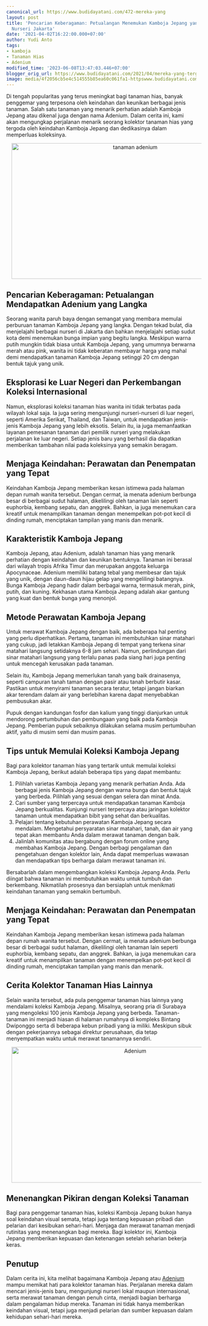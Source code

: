 ```yaml
---
canonical_url: https://www.budidayatani.com/472-mereka-yang
layout: post
title: 'Pencarian Keberagaman: Petualangan Menemukan Kamboja Jepang yang Langka di
  Nurseri Jakarta'
date: '2021-04-02T16:22:00.000+07:00'
author: Yudi Anto
tags:
- kamboja
- Tanaman Hias
- Adenium
modified_time: '2023-06-08T13:47:03.446+07:00'
blogger_orig_url: https://www.budidayatani.com/2021/04/mereka-yang-tergoda-kamboja-jepang.html
image: media/4f2056cb5e4c514555b85ea60c061fa1-httpswww.budidayatani.com202104mereka-yang-tergoda-kamboja-jepang.html.jpg
---
```

<p>Di tengah popularitas yang terus meningkat bagi tanaman hias, banyak penggemar yang terpesona oleh keindahan dan keunikan berbagai jenis tanaman. Salah satu tanaman yang menarik perhatian adalah Kamboja Jepang atau dikenal juga dengan nama Adenium. Dalam cerita ini, kami akan mengungkap perjalanan menarik seorang kolektor tanaman hias yang tergoda oleh keindahan Kamboja Jepang dan dedikasinya dalam memperluas koleksinya.</p><div class="separator" style="clear: both; text-align: center;"><a href="https://blogger.googleusercontent.com/img/b/R29vZ2xl/AVvXsEhBkn1f00PZ4PUZuKW6W0tvrqoq_mm54S1kOqSTw8u92CG5126zBCIoVahNyW5Mg9FNkg_1h_1E6MJOOxf15suFGHu4U9EEckFyW0GWpC0vk9bEd9kUMpQtW1pxybif-c6uVYWxkpoMl9uZs72qXiALV0XTtB-EKGwkYLpd3-rKSVMMO4G8-SR5EBfWmw/s2133/httpswww.budidayatani.com202104mereka-yang-tergoda-kamboja-jepang.html.jpg" imageanchor="1" style="margin-left: 1em; margin-right: 1em;"><img alt="tanaman adenium" border="0" data-original-height="1200" data-original-width="2133" height="360" src="https://blogger.googleusercontent.com/img/b/R29vZ2xl/AVvXsEhBkn1f00PZ4PUZuKW6W0tvrqoq_mm54S1kOqSTw8u92CG5126zBCIoVahNyW5Mg9FNkg_1h_1E6MJOOxf15suFGHu4U9EEckFyW0GWpC0vk9bEd9kUMpQtW1pxybif-c6uVYWxkpoMl9uZs72qXiALV0XTtB-EKGwkYLpd3-rKSVMMO4G8-SR5EBfWmw/w640-h360/httpswww.budidayatani.com202104mereka-yang-tergoda-kamboja-jepang.html.jpg" width="640" /></a></div><h2>Pencarian Keberagaman: Petualangan Mendapatkan Adenium yang Langka</h2><p>Seorang wanita paruh baya dengan semangat yang membara memulai perburuan tanaman Kamboja Jepang yang langka. Dengan tekad bulat, dia menjelajahi berbagai nurseri di Jakarta dan bahkan menjelajahi setiap sudut kota demi menemukan bunga impian yang begitu langka. Meskipun warna putih mungkin tidak biasa untuk Kamboja Jepang, yang umumnya berwarna merah atau pink, wanita ini tidak keberatan membayar harga yang mahal demi mendapatkan tanaman Kamboja Jepang setinggi 20 cm dengan bentuk tajuk yang unik.</p><h2>Eksplorasi ke Luar Negeri dan Perkembangan Koleksi Internasional</h2><p>Namun, eksplorasi koleksi tanaman hias wanita ini tidak terbatas pada wilayah lokal saja. Ia juga sering mengunjungi nurseri-nurseri di luar negeri, seperti Amerika Serikat, Thailand, dan Taiwan, untuk mendapatkan jenis-jenis Kamboja Jepang yang lebih eksotis. Selain itu, ia juga memanfaatkan layanan pemesanan tanaman dari pemilik nurseri yang melakukan perjalanan ke luar negeri. Setiap jenis baru yang berhasil dia dapatkan memberikan tambahan nilai pada koleksinya yang semakin beragam.</p><h2>Menjaga Keindahan: Perawatan dan Penempatan yang Tepat</h2><p>Keindahan Kamboja Jepang memberikan kesan istimewa pada halaman depan rumah wanita tersebut. Dengan cermat, ia menata adenium berbunga besar di berbagai sudut halaman, dikelilingi oleh tanaman lain seperti euphorbia, kembang sepatu, dan anggrek. Bahkan, ia juga menemukan cara kreatif untuk menampilkan tanaman dengan menempelkan pot-pot kecil di dinding rumah, menciptakan tampilan yang manis dan menarik.</p><h2>Karakteristik Kamboja Jepang</h2><p>Kamboja Jepang, atau Adenium, adalah tanaman hias yang menarik perhatian dengan keindahan dan keunikan bentuknya. Tanaman ini berasal dari wilayah tropis Afrika Timur dan merupakan anggota keluarga Apocynaceae. Adenium memiliki batang tebal yang membesar dan tajuk yang unik, dengan daun-daun hijau gelap yang mengelilingi batangnya. Bunga Kamboja Jepang hadir dalam berbagai warna, termasuk merah, pink, putih, dan kuning. Kekhasan utama Kamboja Jepang adalah akar gantung yang kuat dan bentuk bunga yang menonjol.</p><h2>Metode Perawatan Kamboja Jepang</h2><p>Untuk merawat Kamboja Jepang dengan baik, ada beberapa hal penting yang perlu diperhatikan. Pertama, tanaman ini membutuhkan sinar matahari yang cukup, jadi letakkan Kamboja Jepang di tempat yang terkena sinar matahari langsung setidaknya 6-8 jam sehari. Namun, perlindungan dari sinar matahari langsung yang terlalu panas pada siang hari juga penting untuk mencegah kerusakan pada tanaman.</p><p>Selain itu, Kamboja Jepang memerlukan tanah yang baik drainasenya, seperti campuran tanah taman dengan pasir atau tanah berbutir kasar. Pastikan untuk menyirami tanaman secara teratur, tetapi jangan biarkan akar terendam dalam air yang berlebihan karena dapat menyebabkan pembusukan akar.</p><p>Pupuk dengan kandungan fosfor dan kalium yang tinggi dianjurkan untuk mendorong pertumbuhan dan pembungaan yang baik pada Kamboja Jepang. Pemberian pupuk sebaiknya dilakukan selama musim pertumbuhan aktif, yaitu di musim semi dan musim panas.</p><h2>Tips untuk Memulai Koleksi Kamboja Jepang</h2><p>Bagi para kolektor tanaman hias yang tertarik untuk memulai koleksi Kamboja Jepang, berikut adalah beberapa tips yang dapat membantu:</p><ol><li>Pilihlah varietas Kamboja Jepang yang menarik perhatian Anda. Ada berbagai jenis Kamboja Jepang dengan warna bunga dan bentuk tajuk yang berbeda. Pilihlah yang sesuai dengan selera dan minat Anda.</li><li>Cari sumber yang terpercaya untuk mendapatkan tanaman Kamboja Jepang berkualitas. Kunjungi nurseri terpercaya atau jaringan kolektor tanaman untuk mendapatkan bibit yang sehat dan berkualitas.</li><li>Pelajari tentang kebutuhan perawatan Kamboja Jepang secara mendalam. Mengetahui persyaratan sinar matahari, tanah, dan air yang tepat akan membantu Anda dalam merawat tanaman dengan baik.</li><li>Jalinlah komunitas atau bergabung dengan forum online yang membahas Kamboja Jepang. Dengan berbagi pengalaman dan pengetahuan dengan kolektor lain, Anda dapat memperluas wawasan dan mendapatkan tips berharga dalam merawat tanaman ini.</li></ol><p>Bersabarlah dalam mengembangkan koleksi Kamboja Jepang Anda. Perlu diingat bahwa tanaman ini membutuhkan waktu untuk tumbuh dan berkembang. Nikmatilah prosesnya dan bersiaplah untuk menikmati keindahan tanaman yang semakin bertumbuh.</p><h2>Menjaga Keindahan: Perawatan dan Penempatan yang Tepat</h2><p>Keindahan Kamboja Jepang memberikan kesan istimewa pada halaman depan rumah wanita tersebut. Dengan cermat, ia menata adenium berbunga besar di berbagai sudut halaman, dikelilingi oleh tanaman lain seperti euphorbia, kembang sepatu, dan anggrek. Bahkan, ia juga menemukan cara kreatif untuk menampilkan tanaman dengan menempelkan pot-pot kecil di dinding rumah, menciptakan tampilan yang manis dan menarik.</p><h2>Cerita Kolektor Tanaman Hias Lainnya</h2><p>Selain wanita tersebut, ada pula penggemar tanaman hias lainnya yang mendalami koleksi Kamboja Jepang. Misalnya, seorang pria di Surabaya yang mengoleksi 100 jenis Kamboja Jepang yang berbeda. Tanaman-tanaman ini menjadi hiasan di halaman rumahnya di kompleks Bintang Dwiponggo serta di beberapa kebun pribadi yang ia miliki. Meskipun sibuk dengan pekerjaannya sebagai direktur perusahaan, dia tetap menyempatkan waktu untuk merawat tanamannya sendiri.</p><div class="separator" style="clear: both; text-align: center;"><a href="https://blogger.googleusercontent.com/img/b/R29vZ2xl/AVvXsEiuNl0XDM12gQ54qz9BwEepJPdQz0KkGqYsSatgk6ONr4giQXT1VlN-KKbu4HmqoElpRjkprxlC2pEZJgfvH8jZPRLpSxrK9caKhtFChvGfRavrRmOtoVZ-WkTpPZcYUjFrlq0_UlwIw75iWfMYs1cFpqqdYjbH5Vhywd4kABQWo9eyUXA9SoSbhK_QAw/s2133/Adenium.jpg" imageanchor="1" style="margin-left: 1em; margin-right: 1em;"><img alt="Adenium" border="0" data-original-height="1200" data-original-width="2133" height="360" src="https://blogger.googleusercontent.com/img/b/R29vZ2xl/AVvXsEiuNl0XDM12gQ54qz9BwEepJPdQz0KkGqYsSatgk6ONr4giQXT1VlN-KKbu4HmqoElpRjkprxlC2pEZJgfvH8jZPRLpSxrK9caKhtFChvGfRavrRmOtoVZ-WkTpPZcYUjFrlq0_UlwIw75iWfMYs1cFpqqdYjbH5Vhywd4kABQWo9eyUXA9SoSbhK_QAw/w640-h360/Adenium.jpg" width="640" /></a></div><h2>Menenangkan Pikiran dengan Koleksi Tanaman</h2><p>Bagi para penggemar tanaman hias, koleksi Kamboja Jepang bukan hanya soal keindahan visual semata, tetapi juga tentang kepuasan pribadi dan pelarian dari kesibukan sehari-hari. Menjaga dan merawat tanaman menjadi rutinitas yang menenangkan bagi mereka. Bagi kolektor ini, Kamboja Jepang memberikan kepuasan dan ketenangan setelah seharian bekerja keras.</p><h2>Penutup</h2><p>Dalam cerita ini, kita melihat bagaimana Kamboja Jepang atau <a href="https://www.budidayatani.com/search/label/Adenium">Adenium</a> mampu memikat hati para kolektor tanaman hias. Perjalanan mereka dalam mencari jenis-jenis baru, mengunjungi nurseri lokal maupun internasional, serta merawat tanaman dengan penuh cinta, menjadi bagian berharga dalam pengalaman hidup mereka. Tanaman ini tidak hanya memberikan keindahan visual, tetapi juga menjadi pelarian dan sumber kepuasan dalam kehidupan sehari-hari mereka.</p>